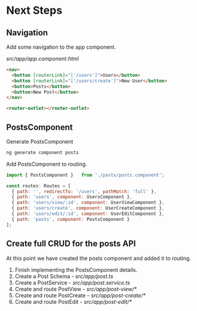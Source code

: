 # Next Steps

## Navigation
Add some navigation to the app component.

*src/app/app.component.html*
```html
<nav>
  <button [routerLink]="['/users']">Users</button>
  <button [routerLink]="['/users/create']">New User</button>
  <button>Posts</button>
  <button>New Post</button>
</nav>

<router-outlet></router-outlet>
```

## PostsComponent

Generate PostsComponent
```sh
ng generate component posts
```

Add PostsComponent to routing.
```js
import { PostsComponent }   from './posts/posts.component';

const routes: Routes = [
  { path: '', redirectTo: '/users', pathMatch: 'full' },
  { path: 'users', component: UsersComponent },
  { path: 'users/view/:id', component: UserViewComponent },
  { path: 'users/create', component: UserCreateComponent },
  { path: 'users/edit/:id', component: UserEditComponent },
  { path: 'posts', component: PostsComponent }
];
```
## Create full CRUD for the posts API

At this point we have created the posts component and added it to routing.

1. Finish implementing the PostsComponent details.
1. Create a Post Schema - _src/app/post.ts_
1. Create a PostService - _src/app/post.service.ts_
1. Create and route PostView - _src/app/post-view/*_
1. Create and route PostCreate - _src/app/post-create/*_
1. Create and route PostEdit - _src/app/post-edit/*_
